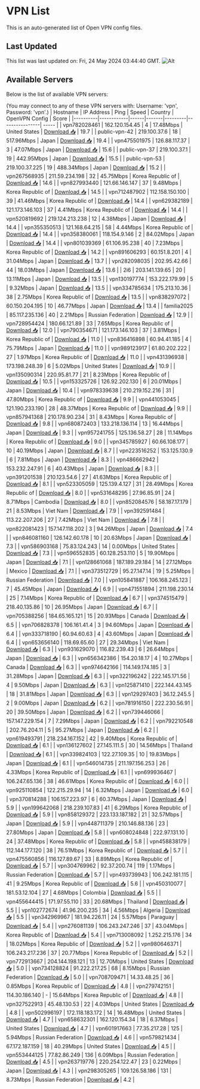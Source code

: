 # VPN List

This is an auto-generated list of Open VPN config files.

## Last Updated

This list was last updated on: Fri, 24 May 2024 03:44:40 GMT.
![Alt](https://repobeats.axiom.co/api/embed/186b98318ef1479477931607c1ad7d823f12451f.svg "Repobeats analytics image")

## Available Servers

Below is the list of available VPN servers:

(You may connect to any of these VPN servers with: Username: 'vpn', Password: 'vpn'.)
| Hostname | IP Address | Ping | Speed | Country | OpenVPN Config | Score |
|----------|------------|------|-------|---------|----------------| ----- |
| vpn782028461 | 162.120.154.45 | 4 | 17.48Mbps | United States | [Download 📥](./configs/server_0_US.ovpn) | 19.7 |
| public-vpn-42 | 219.100.37.6 | 18 | 517.96Mbps | Japan | [Download 📥](./configs/server_1_JP.ovpn) | 19.4 |
| vpn475501975 | 126.88.117.37 | 3 | 47.07Mbps | Japan | [Download 📥](./configs/server_2_JP.ovpn) | 15.6 |
| public-vpn-37 | 219.100.37.1 | 19 | 442.95Mbps | Japan | [Download 📥](./configs/server_3_JP.ovpn) | 15.5 |
| public-vpn-53 | 219.100.37.225 | 19 | 488.34Mbps | Japan | [Download 📥](./configs/server_4_JP.ovpn) | 15.2 |
| vpn267568935 | 211.59.234.198 | 32 | 45.75Mbps | Korea Republic of | [Download 📥](./configs/server_5_KR.ovpn) | 14.6 |
| vpn827993440 | 121.66.146.147 | 37 | 9.48Mbps | Korea Republic of | [Download 📥](./configs/server_6_KR.ovpn) | 14.5 |
| vpn712487902 | 112.158.150.100 | 39 | 41.46Mbps | Korea Republic of | [Download 📥](./configs/server_7_KR.ovpn) | 14.4 |
| vpn629382189 | 121.173.146.103 | 37 | 4.41Mbps | Korea Republic of | [Download 📥](./configs/server_8_KR.ovpn) | 14.4 |
| vpn520819692 | 219.124.213.238 | 12 | 4.38Mbps | Japan | [Download 📥](./configs/server_9_JP.ovpn) | 14.4 |
| vpn355350513 | 121.168.64.215 | 58 | 4.44Mbps | Korea Republic of | [Download 📥](./configs/server_10_KR.ovpn) | 14.4 |
| vpn358380061 | 118.154.9.146 | 2 | 84.02Mbps | Japan | [Download 📥](./configs/server_11_JP.ovpn) | 14.4 |
| vpn801039369 | 61.106.95.238 | 40 | 7.23Mbps | Korea Republic of | [Download 📥](./configs/server_12_KR.ovpn) | 14.2 |
| vpn891606293 | 60.151.8.201 | 4 | 31.04Mbps | Japan | [Download 📥](./configs/server_13_JP.ovpn) | 13.7 |
| vpn282098035 | 202.95.42.66 | 44 | 18.03Mbps | Japan | [Download 📥](./configs/server_14_JP.ovpn) | 13.6 |
| 2i6 | 203.141.139.65 | 20 | 13.11Mbps | Japan | [Download 📥](./configs/server_15_JP.ovpn) | 13.5 |
| vpn130197774 | 153.222.179.99 | 5 | 9.32Mbps | Japan | [Download 📥](./configs/server_16_JP.ovpn) | 13.5 |
| vpn334785634 | 175.213.10.36 | 38 | 2.75Mbps | Korea Republic of | [Download 📥](./configs/server_17_KR.ovpn) | 13.5 |
| vpn838297072 | 60.150.204.195 | 10 | 46.77Mbps | Japan | [Download 📥](./configs/server_18_JP.ovpn) | 13.4 |
| familia2025 | 85.117.235.136 | 40 | 2.21Mbps | Russian Federation | [Download 📥](./configs/server_19_RU.ovpn) | 12.9 |
| vpn728954424 | 180.66.121.89 | 33 | 7.65Mbps | Korea Republic of | [Download 📥](./configs/server_20_KR.ovpn) | 12.0 |
| vpn790354671 | 121.173.146.103 | 37 | 3.81Mbps | Korea Republic of | [Download 📥](./configs/server_21_KR.ovpn) | 11.0 |
| vpn836416898 | 60.94.41.185 | 4 | 75.79Mbps | Japan | [Download 📥](./configs/server_22_JP.ovpn) | 11.0 |
| vpn989123917 | 61.80.202.222 | 27 | 1.97Mbps | Korea Republic of | [Download 📥](./configs/server_23_KR.ovpn) | 11.0 |
| vpn431396938 | 173.198.248.39 | 6 | 5.02Mbps | United States | [Download 📥](./configs/server_24_US.ovpn) | 10.9 |
| vpn135090314 | 220.95.81.77 | 21 | 8.23Mbps | Korea Republic of | [Download 📥](./configs/server_25_KR.ovpn) | 10.5 |
| vpn153325726 | 126.92.202.130 | 6 | 20.01Mbps | Japan | [Download 📥](./configs/server_26_JP.ovpn) | 10.4 |
| vpn978339638 | 210.219.152.216 | 31 | 47.80Mbps | Korea Republic of | [Download 📥](./configs/server_27_KR.ovpn) | 9.9 |
| vpn441053045 | 121.190.233.190 | 28 | 48.37Mbps | Korea Republic of | [Download 📥](./configs/server_28_KR.ovpn) | 9.9 |
| vpn857941368 | 210.178.90.234 | 31 | 8.43Mbps | Korea Republic of | [Download 📥](./configs/server_29_KR.ovpn) | 9.8 |
| vpn680872403 | 133.218.136.114 | 13 | 16.44Mbps | Japan | [Download 📥](./configs/server_30_JP.ovpn) | 9.3 |
| vpn957241755 | 125.136.58.27 | 28 | 11.14Mbps | Korea Republic of | [Download 📥](./configs/server_31_KR.ovpn) | 9.0 |
| vpn345785927 | 60.66.108.177 | 10 | 40.19Mbps | Japan | [Download 📥](./configs/server_32_JP.ovpn) | 8.7 |
| vpn223516252 | 153.125.130.9 | 6 | 7.81Mbps | Japan | [Download 📥](./configs/server_33_JP.ovpn) | 8.3 |
| vpn486662942 | 153.232.247.91 | 6 | 40.43Mbps | Japan | [Download 📥](./configs/server_34_JP.ovpn) | 8.3 |
| vpn391201538 | 210.123.54.6 | 27 | 41.63Mbps | Korea Republic of | [Download 📥](./configs/server_35_KR.ovpn) | 8.1 |
| vpn523305059 | 125.139.4.127 | 31 | 28.49Mbps | Korea Republic of | [Download 📥](./configs/server_36_KR.ovpn) | 8.0 |
| vpn531648295 | 27.96.85.91 | 24 | 8.71Mbps | Cambodia | [Download 📥](./configs/server_37_KH.ovpn) | 8.0 |
| vpn852084576 | 58.187.17.179 | 21 | 8.53Mbps | Viet Nam | [Download 📥](./configs/server_38_VN.ovpn) | 7.9 |
| vpn392591484 | 113.22.207.206 | 27 | 7.42Mbps | Viet Nam | [Download 📥](./configs/server_39_VN.ovpn) | 7.8 |
| vpn822081423 | 157.147.118.202 | 3 | 94.26Mbps | Japan | [Download 📥](./configs/server_40_JP.ovpn) | 7.4 |
| vpn846081160 | 126.142.60.178 | 10 | 20.63Mbps | Japan | [Download 📥](./configs/server_41_JP.ovpn) | 7.3 |
| vpn586903168 | 75.83.124.243 | 14 | 0.00Mbps | United States | [Download 📥](./configs/server_42_US.ovpn) | 7.3 |
| vpn596552835 | 60.128.253.110 | 5 | 19.90Mbps | Japan | [Download 📥](./configs/server_43_JP.ovpn) | 7.1 |
| vpn128661068 | 187.189.29.184 | 14 | 27.12Mbps | Mexico | [Download 📥](./configs/server_44_MX.ovpn) | 7.1 |
| vpn373512729 | 95.27.147.14 | 19 | 5.25Mbps | Russian Federation | [Download 📥](./configs/server_45_RU.ovpn) | 7.0 |
| vpn105841887 | 106.168.245.123 | 7 | 45.45Mbps | Japan | [Download 📥](./configs/server_46_JP.ovpn) | 6.9 |
| vpn471551894 | 211.198.230.14 | 25 | 7.14Mbps | Korea Republic of | [Download 📥](./configs/server_47_KR.ovpn) | 6.7 |
| vpn374515479 | 218.40.135.86 | 10 | 26.95Mbps | Japan | [Download 📥](./configs/server_48_JP.ovpn) | 6.7 |
| vpn705388256 | 184.65.165.121 | 15 | 20.93Mbps | Canada | [Download 📥](./configs/server_49_CA.ovpn) | 6.5 |
| vpn706828378 | 106.161.41.4 | 3 | 94.60Mbps | Japan | [Download 📥](./configs/server_50_JP.ovpn) | 6.4 |
| vpn333718190 | 60.94.60.63 | 4 | 43.60Mbps | Japan | [Download 📥](./configs/server_51_JP.ovpn) | 6.4 |
| vpn653656140 | 118.69.65.60 | 27 | 29.34Mbps | Viet Nam | [Download 📥](./configs/server_52_VN.ovpn) | 6.3 |
| vpn931629070 | 116.82.239.43 | 6 | 26.64Mbps | Japan | [Download 📥](./configs/server_53_JP.ovpn) | 6.3 |
| vpn656342386 | 154.20.18.17 | 4 | 10.27Mbps | Canada | [Download 📥](./configs/server_54_CA.ovpn) | 6.3 |
| vpn974642166 | 114.149.174.185 | 3 | 31.28Mbps | Japan | [Download 📥](./configs/server_55_JP.ovpn) | 6.3 |
| vpn322196242 | 222.145.171.56 | 4 | 9.50Mbps | Japan | [Download 📥](./configs/server_56_JP.ovpn) | 6.3 |
| vpn125871410 | 222.144.43.145 | 18 | 31.81Mbps | Japan | [Download 📥](./configs/server_57_JP.ovpn) | 6.3 |
| vpn129297403 | 36.12.245.5 | 2 | 9.00Mbps | Japan | [Download 📥](./configs/server_58_JP.ovpn) | 6.2 |
| vpn781916150 | 222.230.56.91 | 20 | 39.50Mbps | Japan | [Download 📥](./configs/server_59_JP.ovpn) | 6.2 |
| vpn739446066 | 157.147.229.154 | 7 | 7.29Mbps | Japan | [Download 📥](./configs/server_60_JP.ovpn) | 6.2 |
| vpn792210548 | 202.76.204.11 | 5 | 95.27Mbps | Japan | [Download 📥](./configs/server_61_JP.ovpn) | 6.2 |
| vpn619493791 | 218.234.167.152 | 42 | 9.40Mbps | Korea Republic of | [Download 📥](./configs/server_62_KR.ovpn) | 6.1 |
| vpn136127602 | 27.145.111.5 | 30 | 14.56Mbps | Thailand | [Download 📥](./configs/server_63_TH.ovpn) | 6.1 |
| vpn339824103 | 122.27.109.35 | 10 | 19.83Mbps | Japan | [Download 📥](./configs/server_64_JP.ovpn) | 6.1 |
| vpn546014735 | 211.197.156.253 | 26 | 4.33Mbps | Korea Republic of | [Download 📥](./configs/server_65_KR.ovpn) | 6.1 |
| vpn699936467 | 106.247.65.136 | 38 | 46.61Mbps | Korea Republic of | [Download 📥](./configs/server_66_KR.ovpn) | 6.0 |
| vpn925110854 | 122.215.29.94 | 14 | 6.32Mbps | Japan | [Download 📥](./configs/server_67_JP.ovpn) | 6.0 |
| vpn370814288 | 106.157.223.97 | 6 | 60.37Mbps | Japan | [Download 📥](./configs/server_68_JP.ovpn) | 5.9 |
| vpn199642068 | 218.239.107.83 | 41 | 6.29Mbps | Korea Republic of | [Download 📥](./configs/server_69_KR.ovpn) | 5.9 |
| vpn858129372 | 223.133.187.182 | 21 | 32.57Mbps | Japan | [Download 📥](./configs/server_70_JP.ovpn) | 5.9 |
| vpn448711379 | 210.146.88.136 | 23 | 27.80Mbps | Japan | [Download 📥](./configs/server_71_JP.ovpn) | 5.8 |
| vpn608024848 | 222.97.131.10 | 24 | 37.48Mbps | Korea Republic of | [Download 📥](./configs/server_72_KR.ovpn) | 5.8 |
| vpn458838179 | 112.144.177.120 | 38 | 76.51Mbps | Korea Republic of | [Download 📥](./configs/server_73_KR.ovpn) | 5.7 |
| vpn475560856 | 116.127.89.67 | 33 | 8.89Mbps | Korea Republic of | [Download 📥](./configs/server_74_KR.ovpn) | 5.7 |
| vpn304769962 | 92.37.200.74 | 119 | 1.17Mbps | Russian Federation | [Download 📥](./configs/server_75_RU.ovpn) | 5.7 |
| vpn493739943 | 106.242.181.115 | 41 | 9.25Mbps | Korea Republic of | [Download 📥](./configs/server_76_KR.ovpn) | 5.6 |
| vpn450310077 | 181.53.12.104 | 27 | 4.68Mbps | Colombia | [Download 📥](./configs/server_77_CO.ovpn) | 5.5 |
| vpn455644415 | 171.97.55.110 | 33 | 20.68Mbps | Thailand | [Download 📥](./configs/server_78_TH.ovpn) | 5.5 |
| vpn102772674 | 41.96.200.235 | 34 | 4.56Mbps | Algeria | [Download 📥](./configs/server_79_DZ.ovpn) | 5.5 |
| vpn342969967 | 181.94.226.11 | 24 | 5.57Mbps | Paraguay | [Download 📥](./configs/server_80_PY.ovpn) | 5.4 |
| vpn276081139 | 106.243.247.246 | 37 | 43.04Mbps | Korea Republic of | [Download 📥](./configs/server_81_KR.ovpn) | 5.4 |
| vpn713008092 | 1.252.215.176 | 34 | 18.02Mbps | Korea Republic of | [Download 📥](./configs/server_82_KR.ovpn) | 5.2 |
| vpn980646371 | 106.243.217.236 | 37 | 20.77Mbps | Korea Republic of | [Download 📥](./configs/server_83_KR.ovpn) | 5.2 |
| vpn772913667 | 204.144.198.121 | 13 | 12.70Mbps | United States | [Download 📥](./configs/server_84_US.ovpn) | 5.0 |
| vpn734128824 | 91.222.217.25 | 68 | 8.15Mbps | Russian Federation | [Download 📥](./configs/server_85_RU.ovpn) | 5.0 |
| vpn708709471 | 14.33.48.25 | 36 | 0.85Mbps | Korea Republic of | [Download 📥](./configs/server_86_KR.ovpn) | 4.8 |
| vpn279742151 | 114.30.186.140 | - | 15.64Mbps | Korea Republic of | [Download 📥](./configs/server_87_KR.ovpn) | 4.8 |
| vpn327522913 | 45.48.130.53 | 22 | 4.03Mbps | United States | [Download 📥](./configs/server_88_US.ovpn) | 4.8 |
| vpn502996197 | 172.118.183.172 | 14 | 16.48Mbps | United States | [Download 📥](./configs/server_89_US.ovpn) | 4.7 |
| vpn658632301 | 162.120.154.34 | 18 | 6.37Mbps | United States | [Download 📥](./configs/server_90_US.ovpn) | 4.7 |
| vpn601917663 | 77.35.217.28 | 125 | 5.94Mbps | Russian Federation | [Download 📥](./configs/server_91_RU.ovpn) | 4.6 |
| vpn579821434 | 67.172.187.159 | 18 | 40.29Mbps | United States | [Download 📥](./configs/server_92_US.ovpn) | 4.5 |
| vpn553444125 | 77.82.86.249 | 136 | 6.09Mbps | Russian Federation | [Download 📥](./configs/server_93_RU.ovpn) | 4.5 |
| vpn263719776 | 220.254.122.47 | 23 | 0.22Mbps | Japan | [Download 📥](./configs/server_94_JP.ovpn) | 4.3 |
| vpn298305265 | 109.126.58.186 | 131 | 8.73Mbps | Russian Federation | [Download 📥](./configs/server_95_RU.ovpn) | 4.2 |
